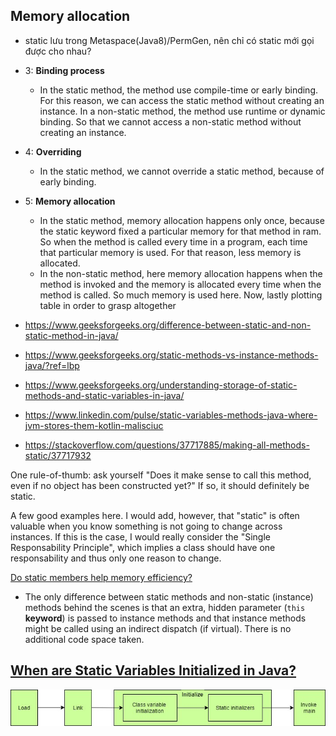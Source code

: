 ## Memory allocation
- static lưu trong Metaspace(Java8)/PermGen, nên chỉ có static mới gọi được cho nhau?
- 3: **Binding process**
  - In the static method, the method use compile-time or early binding. For this reason, we can access the static method without creating an instance. In a non-static method, the method use runtime or dynamic binding. So that we cannot access a non-static method without creating an instance.

- 4: **Overriding**
    - In the static method, we cannot override a static method, because of early binding. 
- 5: **Memory allocation**

  - In the static method, memory allocation happens only once, because the static keyword fixed a particular memory for that method in ram. So when the method is called every time in a program, each time that particular memory is used. For that reason, less memory is allocated.
  - In the non-static method, here memory allocation happens when the method is invoked and the memory is allocated every time when the method is called. So much memory is used here. Now, lastly plotting table in order to grasp altogether 


- https://www.geeksforgeeks.org/difference-between-static-and-non-static-method-in-java/
- https://www.geeksforgeeks.org/static-methods-vs-instance-methods-java/?ref=lbp
- https://www.geeksforgeeks.org/understanding-storage-of-static-methods-and-static-variables-in-java/
- https://www.linkedin.com/pulse/static-variables-methods-java-where-jvm-stores-them-kotlin-malisciuc

- https://stackoverflow.com/questions/37717885/making-all-methods-static/37717932

One rule-of-thumb: ask yourself "Does it make sense to call this method, even if no object has been constructed yet?" If so, it should definitely be static.

A few good examples here. I would add, however, that "static" is often valuable when you know something is not going to change across instances. If this is the case, I would really consider the "Single Responsability Principle", which implies a class should have one responsability and thus only one reason to change.

[Do static members help memory efficiency?](https://stackoverflow.com/questions/1496629/do-static-members-help-memory-efficiency)
- The only difference between static methods and non-static (instance) methods behind the scenes is that an extra, hidden parameter (```this``` **keyword**) is passed to instance methods and that instance methods might be called using an indirect dispatch (if virtual). There is no additional code space taken.

## [When are Static Variables Initialized in Java?](https://www.baeldung.com/java-static-variables-initialization)

![](../jvm-bytecode/../images/class-initialization-process-2.jpg)